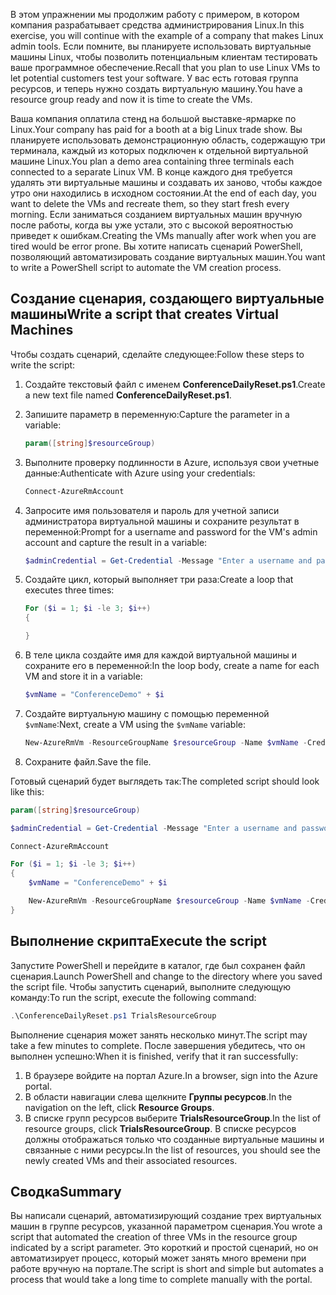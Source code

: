 <span data-ttu-id="6b578-101">В этом упражнении мы продолжим работу с примером, в котором компания разрабатывает средства администрирования Linux.</span><span class="sxs-lookup"><span data-stu-id="6b578-101">In this exercise, you will continue with the example of a company that makes Linux admin tools.</span></span> <span data-ttu-id="6b578-102">Если помните, вы планируете использовать виртуальные машины Linux, чтобы позволить потенциальным клиентам тестировать ваше программное обеспечение.</span><span class="sxs-lookup"><span data-stu-id="6b578-102">Recall that you plan to use Linux VMs to let potential customers test your software.</span></span> <span data-ttu-id="6b578-103">У вас есть готовая группа ресурсов, и теперь нужно создать виртуальную машину.</span><span class="sxs-lookup"><span data-stu-id="6b578-103">You have a resource group ready and now it is time to create the VMs.</span></span>

<span data-ttu-id="6b578-104">Ваша компания оплатила стенд на большой выставке-ярмарке по Linux.</span><span class="sxs-lookup"><span data-stu-id="6b578-104">Your company has paid for a booth at a big Linux trade show.</span></span> <span data-ttu-id="6b578-105">Вы планируете использовать демонстрационную область, содержащую три терминала, каждый из которых подключен к отдельной виртуальной машине Linux.</span><span class="sxs-lookup"><span data-stu-id="6b578-105">You plan a demo area containing three terminals each connected to a separate Linux VM.</span></span> <span data-ttu-id="6b578-106">В конце каждого дня требуется удалять эти виртуальные машины и создавать их заново, чтобы каждое утро они находились в исходном состоянии.</span><span class="sxs-lookup"><span data-stu-id="6b578-106">At the end of each day, you want to delete the VMs and recreate them, so they start fresh every morning.</span></span> <span data-ttu-id="6b578-107">Если заниматься созданием виртуальных машин вручную после работы, когда вы уже устали, это с высокой вероятностью приведет к ошибкам.</span><span class="sxs-lookup"><span data-stu-id="6b578-107">Creating the VMs manually after work when you are tired would be error prone.</span></span> <span data-ttu-id="6b578-108">Вы хотите написать сценарий PowerShell, позволяющий автоматизировать создание виртуальных машин.</span><span class="sxs-lookup"><span data-stu-id="6b578-108">You want to write a PowerShell script to automate the VM creation process.</span></span>

## <a name="write-a-script-that-creates-virtual-machines"></a><span data-ttu-id="6b578-109">Создание сценария, создающего виртуальные машины</span><span class="sxs-lookup"><span data-stu-id="6b578-109">Write a script that creates Virtual Machines</span></span>

<span data-ttu-id="6b578-110">Чтобы создать сценарий, сделайте следующее:</span><span class="sxs-lookup"><span data-stu-id="6b578-110">Follow these steps to write the script:</span></span>

1. <span data-ttu-id="6b578-111">Создайте текстовый файл с именем **ConferenceDailyReset.ps1**.</span><span class="sxs-lookup"><span data-stu-id="6b578-111">Create a new text file named **ConferenceDailyReset.ps1**.</span></span>

2. <span data-ttu-id="6b578-112">Запишите параметр в переменную:</span><span class="sxs-lookup"><span data-stu-id="6b578-112">Capture the parameter in a variable:</span></span>

    ```powershell
    param([string]$resourceGroup)
    ```

3. <span data-ttu-id="6b578-113">Выполните проверку подлинности в Azure, используя свои учетные данные:</span><span class="sxs-lookup"><span data-stu-id="6b578-113">Authenticate with Azure using your credentials:</span></span>

    ```powershell
    Connect-AzureRmAccount
    ```

4. <span data-ttu-id="6b578-114">Запросите имя пользователя и пароль для учетной записи администратора виртуальной машины и сохраните результат в переменной:</span><span class="sxs-lookup"><span data-stu-id="6b578-114">Prompt for a username and password for the VM's admin account and capture the result in a variable:</span></span>

    ```powershell
    $adminCredential = Get-Credential -Message "Enter a username and password for the VM administrator."
    ```

5. <span data-ttu-id="6b578-115">Создайте цикл, который выполняет три раза:</span><span class="sxs-lookup"><span data-stu-id="6b578-115">Create a loop that executes three times:</span></span>

    ```powershell
    For ($i = 1; $i -le 3; $i++) 
    {

    }
    ```

6. <span data-ttu-id="6b578-116">В теле цикла создайте имя для каждой виртуальной машины и сохраните его в переменной:</span><span class="sxs-lookup"><span data-stu-id="6b578-116">In the loop body, create a name for each VM and store it in a variable:</span></span>

    ```powershell
    $vmName = "ConferenceDemo" + $i
    ```

7. <span data-ttu-id="6b578-117">Создайте виртуальную машину с помощью переменной `$vmName`:</span><span class="sxs-lookup"><span data-stu-id="6b578-117">Next, create a VM using the `$vmName` variable:</span></span>

   ```powershell
   New-AzureRmVm -ResourceGroupName $resourceGroup -Name $vmName -Credential $adminCredential -Location "East US" -Image UbuntuLTS
   ```

8. <span data-ttu-id="6b578-118">Сохраните файл.</span><span class="sxs-lookup"><span data-stu-id="6b578-118">Save the file.</span></span>

<span data-ttu-id="6b578-119">Готовый сценарий будет выглядеть так:</span><span class="sxs-lookup"><span data-stu-id="6b578-119">The completed script should look like this:</span></span>

```powershell
param([string]$resourceGroup)

$adminCredential = Get-Credential -Message "Enter a username and password for the VM administrator."

Connect-AzureRmAccount

For ($i = 1; $i -le 3; $i++)
{
    $vmName = "ConferenceDemo" + $i

    New-AzureRmVm -ResourceGroupName $resourceGroup -Name $vmName -Credential $adminCredential -Location "East US" -Image UbuntuLTS
}
```

## <a name="execute-the-script"></a><span data-ttu-id="6b578-120">Выполнение скрипта</span><span class="sxs-lookup"><span data-stu-id="6b578-120">Execute the script</span></span>

<span data-ttu-id="6b578-121">Запустите PowerShell и перейдите в каталог, где был сохранен файл сценария.</span><span class="sxs-lookup"><span data-stu-id="6b578-121">Launch PowerShell and change to the directory where you saved the script file.</span></span> <span data-ttu-id="6b578-122">Чтобы запустить сценарий, выполните следующую команду:</span><span class="sxs-lookup"><span data-stu-id="6b578-122">To run the script, execute the following command:</span></span>

```powershell
.\ConferenceDailyReset.ps1 TrialsResourceGroup
```

<span data-ttu-id="6b578-123">Выполнение сценария может занять несколько минут.</span><span class="sxs-lookup"><span data-stu-id="6b578-123">The script may take a few minutes to complete.</span></span> <span data-ttu-id="6b578-124">После завершения убедитесь, что он выполнен успешно:</span><span class="sxs-lookup"><span data-stu-id="6b578-124">When it is finished, verify that it ran successfully:</span></span>

1. <span data-ttu-id="6b578-125">В браузере войдите на портал Azure.</span><span class="sxs-lookup"><span data-stu-id="6b578-125">In a browser, sign into the Azure portal.</span></span>
2. <span data-ttu-id="6b578-126">В области навигации слева щелкните **Группы ресурсов**.</span><span class="sxs-lookup"><span data-stu-id="6b578-126">In the navigation on the left, click **Resource Groups**.</span></span>
3. <span data-ttu-id="6b578-127">В списке групп ресурсов выберите **TrialsResourceGroup**.</span><span class="sxs-lookup"><span data-stu-id="6b578-127">In the list of resource groups, click **TrialsResourceGroup**.</span></span> <span data-ttu-id="6b578-128">В списке ресурсов должны отображаться только что созданные виртуальные машины и связанные с ними ресурсы.</span><span class="sxs-lookup"><span data-stu-id="6b578-128">In the list of resources, you should see the newly created VMs and their associated resources.</span></span>

## <a name="summary"></a><span data-ttu-id="6b578-129">Сводка</span><span class="sxs-lookup"><span data-stu-id="6b578-129">Summary</span></span>
<span data-ttu-id="6b578-130">Вы написали сценарий, автоматизирующий создание трех виртуальных машин в группе ресурсов, указанной параметром сценария.</span><span class="sxs-lookup"><span data-stu-id="6b578-130">You wrote a script that automated the creation of three VMs in the resource group indicated by a script parameter.</span></span> <span data-ttu-id="6b578-131">Это короткий и простой сценарий, но он автоматизирует процесс, который может занять много времени при работе вручную на портале.</span><span class="sxs-lookup"><span data-stu-id="6b578-131">The script is short and simple but automates a process that would take a long time to complete manually with the portal.</span></span>